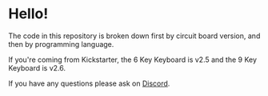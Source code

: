 # Hello!

The code in this repository is broken down first by circuit board version, and then by programming language. 

If you're coming from Kickstarter, the 6 Key Keyboard is v2.5 and the 9 Key Keyboard is v2.6. 

If you have any questions please ask on [Discord](https://discord.com/invite/RkTDf22MUz). 

